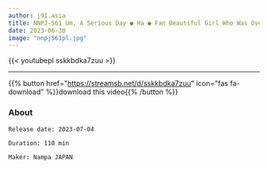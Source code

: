 ```yaml
---
author: j91.asia
title: NNPJ-561 Um, A Serious Day ● Ha ● Fan Beautiful Girl Who Was Overtaken By A Professional Baseball
date: 2023-06-30
image: "nnpj561pl.jpg"
---
```



{{< youtubepl sskkbdka7zuu >}}
___

{{% button href="https://streamsb.net/d/sskkbdka7zuu" icon="fas fa-download" %}}download this video{{% /button %}}
### About

`Release date: 2023-07-04`

`Duration: 110 min`

`Maker:	Nampa JAPAN`